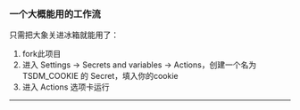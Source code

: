 ### 一个大概能用的工作流

只需把大象关进冰箱就能用了：
1. fork此项目
2. 进入 Settings → Secrets and variables → Actions，创建一个名为 TSDM_COOKIE 的 Secret，填入你的cookie  
3. 进入 Actions 选项卡运行

---
